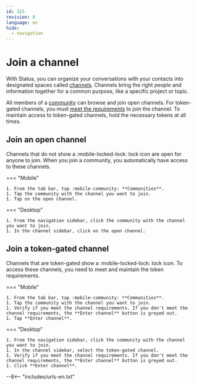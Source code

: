 ```yaml
---
id: 325
revision: 0
language: en
hide:
  - navigation
---
```


# Join a channel

With Status, you can organize your conversations with your contacts into designated spaces called [channels](channels-your-quick-start-guide.md). Channels bring the right people and information together for a common purpose, like a specific project or topic.

All members of a [community](about-status-communities.md) can browse and join open channels. For token-gated channels, you must [meet the requirements](understand-token-requirements-in-channels.md) to join the channel. To maintain access to token-gated channels, hold the necessary tokens at all times.

## Join an open channel

Channels that do not show a :mobile-locked-lock: lock icon are open for anyone to join. When you join a community, you automatically have access to these channels.

=== "Mobile"

    1. From the tab bar, tap :mobile-community: **Communities**.
    1. Tap the community with the channel you want to join.
    1. Tap on the open channel.

=== "Desktop"

    1. From the navigation sidebar, click the community with the channel you want to join.
    1. In the channel sidebar, click on the open channel.

## Join a token-gated channel

Channels that are token-gated show a :mobile-locked-lock: lock icon. To access these channels, you need to meet and maintain the token requirements.

=== "Mobile"

    1. From the tab bar, tap :mobile-community: **Communities**.
    1. Tap the community with the channel you want to join.
    1. Verify if you meet the channel requirements. If you don't meet the channel requirements, the **Enter channel** button is greyed out.
    1. Tap **Enter channel**.

=== "Desktop"

    1. From the navigation sidebar, click the community with the channel you want to join.
    1. In the channel sidebar, select the token-gated channel.
    1. Verify if you meet the channel requirements. If you don't meet the channel requirements, the **Enter channel** button is greyed out.
    1. Click **Enter channel**.

--8<-- "includes/urls-en.txt"
